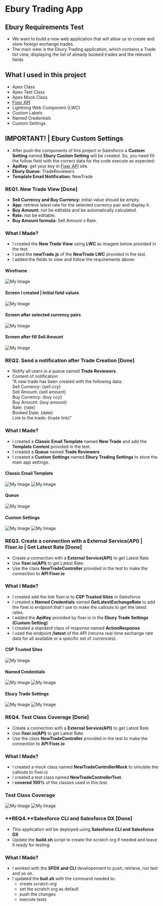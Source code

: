 
# Ebury Trading App

## Ebury Requirements Test
- We want to build a new web application that will allow us to create and store foreign exchange trades.
- The main view is the Ebury Trading application, which contains a Trade list view, displaying the list of already booked trades and the relevant fields

## What I used in this project
- Apex Class
- Apex Test Class
- Apex Mock Class
- [Fixer API](https://apilayer.com/marketplace/fixer-api#pricing)
- Lightning Web Component (LWC)
- Custom Labels
- Named Credentials
- Custom Settings


## IMPORTANT! | Ebury Custom Settings
- After push the components of this project in Salesforce a **Custom Setting** named **Ebury Custom Setting** will be created. So, you need fill the follow field with the correct data for the code execute as expected:
- **ApiKey**: get your key in  [Fixer API](https://apilayer.com/marketplace/fixer-api#pricing) site.
- **Ebury Queue:** TradeReviewers
- **Template Email Notification:** NewTrade


### **REQ1.** New Trade View [Done]
- **Sell Currency and Buy Currency:** initial value should be empty.
- **App:**  retrieve latest rate for the selected currency pair and display it.
- **Buy Amount:**  not be editable and be automatically calculated.
- **Rate:** not be editable.
- **Buy Amount formula:**  Sell Amount x Rate. 

### What I Made?

- I created the **New Trade View** using **LWC** as imagem below provided in the test.
- I used the **newTrade.js** of the **NewTrade LWC** provided in the test.
- I added the fields to view and follow the requirements above:  

#### Wireframe
![My Image](https://github.com/brunagirao/trade-lwc/blob/master/images/new_trade_ebury.png)

#### Screen  I created | Initial field values 
![My Image](https://github.com/brunagirao/trade-lwc/blob/master/images/new_trade_bruna.png)

####  Screen after selected currency pairs
![My Image](https://github.com/brunagirao/trade-lwc/blob/master/images/new_trade_bruna_currency_pairs.png)

#### Screen after fill Sell Amount 
![My Image](https://github.com/brunagirao/trade-lwc/blob/master/images/new_trade_bruna_buy_amount_calculeted.png)

### **REQ2.** Send a notification after Trade Creation [Done]
- Notify all users in a queue named **Trade Reviewers**.
- Content of notification: <br>
		“A new trade has been created with the following data: <br>
		Sell Currency: {sell ccy} <br>
		Sell Amount: {sell amount} <br>
		Buy Currency: {buy ccy} <br>
		Buy Amount: {buy amount} <br>
		Rate: {rate} <br>
		Booked Date: {date} <br>
		Link to the trade: {trade link}"
    
### What I Made?

- I created a **Classic Email Template** named **New Trade** and add the **Template Content** provided in the test.
- I created a **Queue** named **Trade Reviewers**
- I created a **Custom Settings** named **Ebury Trading Settings** to store the main app settings.

#### Classic Email Template
![My Image](https://github.com/brunagirao/trade-lwc/blob/master/images/classic_email_template.png)
![My Image](https://github.com/brunagirao/trade-lwc/blob/master/images/classic_email_template_detail.png)

#### Queue
![My Image](https://github.com/brunagirao/trade-lwc/blob/master/images/queue.png)

####  Custom Settings
![My Image](https://github.com/brunagirao/trade-lwc/blob/master/images/custom_settings.png)
![My Image](https://github.com/brunagirao/trade-lwc/blob/master/images/custom_settings_detail.png)

### **REQ3.**  Create a connection with a External Service(API) | Fixer.io | Get Latest Rate [Done]
- Create a connection with a **External Service(API)** to get Latest Rate
- Use **fixer.io(API)** to get Latest Rate.
- Use the class **NewTradeController** provided in the test to make the connection to **API Fixer.io**

### What I Made?
- I created add the link fixer.io to **CSP Trusted Sites** in Salesforce
- I created a **Named Credentials** named **GetLatestExchangeRate** to add the fixer.io endpoint that I use to make the callouts to get the latest rates.
- I added the **ApiKey** provided by fixer.io in the **Ebury Trade Settings (Custom Setting)**
- I created a standard class of response named **ActionResponse**
- I used the endpoint **/latest** of the API (returns real-time exchange rate data for all available or a specific set of currencies).

####  CSP Trusted Sites
![My Image](https://github.com/brunagirao/trade-lwc/blob/master/images/csp_trusted_sites.png)

#### Named Credentials
![My Image](https://github.com/brunagirao/trade-lwc/blob/master/images/named_credentials.png)
![My Image](https://github.com/brunagirao/trade-lwc/blob/master/images/named_credentials_detail.png)

####  Ebury Trade Settings
![My Image](https://github.com/brunagirao/trade-lwc/blob/master/images/custom_settings.png)
![My Image](https://github.com/brunagirao/trade-lwc/blob/master/images/custom_settings_detail.png)

### **REQ4.** Test Class Coverage [Done]
- Create a connection with a **External Service(API)** to get Latest Rate
- Use **fixer.io(API)** to get Latest Rate.
- Use the class **NewTradeController** provided in the test to make the connection to **API Fixer.io**

### What I Made?
- I created a mock class named **NewTradeControllerMock** to simulate the callouts to fixer.io
- I created a test class named **NewTradeControllerTest**.
- I **covered 100%** of the classes used in this test.

###  Test Class Coverage
![My Image](https://github.com/brunagirao/trade-lwc/blob/master/images/test_class.png)
![My Image](https://github.com/brunagirao/trade-lwc/blob/master/images/test_class_resumed.png)

### **REQ4.**Salesforce CLI and Salesforce DX [Done]
- This application will be deployed using **Salesforce CLI and Salesforce DX**
- Update the **build.sh** script to create the scratch org if needed and leave it ready for testing.

### What I Made?
- I worked with the **SFDX and CLI** developement to push, retrieve, run test and so on.
- I updated the **buil.sh** with the command needed to:
	- create scratch org
	- set the scratch org as default
	- push the changes
	- execute tests


